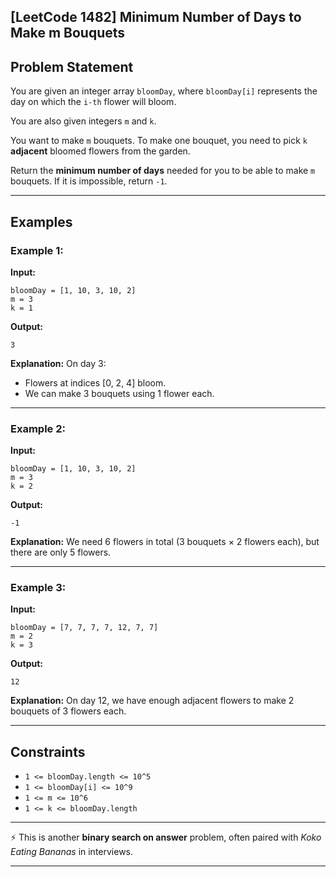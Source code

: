 ## \[LeetCode 1482] Minimum Number of Days to Make m Bouquets

## Problem Statement

You are given an integer array `bloomDay`, where `bloomDay[i]` represents the day on which the `i-th` flower will bloom.

You are also given integers `m` and `k`.

You want to make `m` bouquets. To make one bouquet, you need to pick `k` **adjacent** bloomed flowers from the garden.

Return the **minimum number of days** needed for you to be able to make `m` bouquets. If it is impossible, return `-1`.

---

## Examples

### Example 1:

**Input:**

```
bloomDay = [1, 10, 3, 10, 2]
m = 3
k = 1
```

**Output:**

```
3
```

**Explanation:**
On day 3:

* Flowers at indices \[0, 2, 4] bloom.
* We can make 3 bouquets using 1 flower each.

---

### Example 2:

**Input:**

```
bloomDay = [1, 10, 3, 10, 2]
m = 3
k = 2
```

**Output:**

```
-1
```

**Explanation:**
We need 6 flowers in total (3 bouquets × 2 flowers each), but there are only 5 flowers.

---

### Example 3:

**Input:**

```
bloomDay = [7, 7, 7, 7, 12, 7, 7]
m = 2
k = 3
```

**Output:**

```
12
```

**Explanation:**
On day 12, we have enough adjacent flowers to make 2 bouquets of 3 flowers each.

---

## Constraints

* `1 <= bloomDay.length <= 10^5`
* `1 <= bloomDay[i] <= 10^9`
* `1 <= m <= 10^6`
* `1 <= k <= bloomDay.length`

---

⚡ This is another **binary search on answer** problem, often paired with *Koko Eating Bananas* in interviews.

---